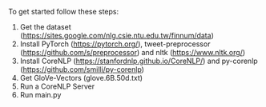 To get started follow these steps:

  1. Get the dataset (https://sites.google.com/nlg.csie.ntu.edu.tw/finnum/data)
  2. Install PyTorch (https://pytorch.org/), tweet-preprocessor (https://github.com/s/preprocessor) and nltk (https://www.nltk.org/)
  3. Install CoreNLP (https://stanfordnlp.github.io/CoreNLP/) and py-corenlp (https://github.com/smilli/py-corenlp)
  4. Get GloVe-Vectors (glove.6B.50d.txt)
  5. Run a CoreNLP Server
  6. Run main.py
